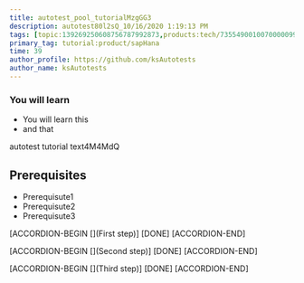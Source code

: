 ```yaml
---
title: autotest_pool_tutorialMzgGG3
description: autotest80l2sQ_10/16/2020 1:19:13 PM
tags: [topic:139269250608756787992873,products:tech/73554900100700000996,tutorial:experience/advanced]
primary_tag: tutorial:product/sapHana
time: 39
author_profile: https://github.com/ksAutotests
author_name: ksAutotests
---
```

### You will learn
- You will learn this
- and that

autotest tutorial text4M4MdQ

## Prerequisites
- Prerequisute1
- Prerequisute2
- Prerequisute3

[ACCORDION-BEGIN [](First step)]
[DONE]
[ACCORDION-END]

[ACCORDION-BEGIN [](Second step)]
[DONE]
[ACCORDION-END]

[ACCORDION-BEGIN [](Third step)]
[DONE]
[ACCORDION-END]

